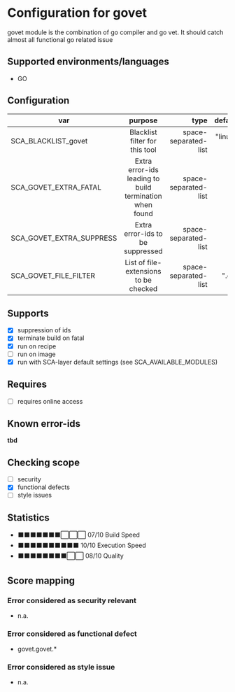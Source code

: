 # Configuration for govet

govet module is the combination of go compiler and go vet.
It should catch almost all functional go related issue

## Supported environments/languages

* GO

## Configuration

| var | purpose | type | default |
| ------------- |:-------------:| -----:| -----:
| SCA_BLACKLIST_govet | Blacklist filter for this tool | space-separated-list | "linux-*"
| SCA_GOVET_EXTRA_FATAL | Extra error-ids leading to build termination when found | space-separated-list | ""
| SCA_GOVET_EXTRA_SUPPRESS | Extra error-ids to be suppressed | space-separated-list | ""
| SCA_GOVET_FILE_FILTER | List of file-extensions to be checked | space-separated-list | ".go"

## Supports

- [x] suppression of ids
- [x] terminate build on fatal
- [x] run on recipe
- [ ] run on image
- [x] run with SCA-layer default settings (see SCA_AVAILABLE_MODULES)

## Requires

- [ ] requires online access

## Known error-ids

__tbd__

## Checking scope

- [ ] security
- [x] functional defects
- [ ] style issues

## Statistics

 - ⬛⬛⬛⬛⬛⬛⬛⬜⬜⬜ 07/10 Build Speed
 - ⬛⬛⬛⬛⬛⬛⬛⬛⬛⬛ 10/10 Execution Speed
 - ⬛⬛⬛⬛⬛⬛⬛⬛⬜⬜ 08/10 Quality

## Score mapping

### Error considered as security relevant

* n.a.

### Error considered as functional defect

* govet.govet.*

### Error considered as style issue

* n.a.

